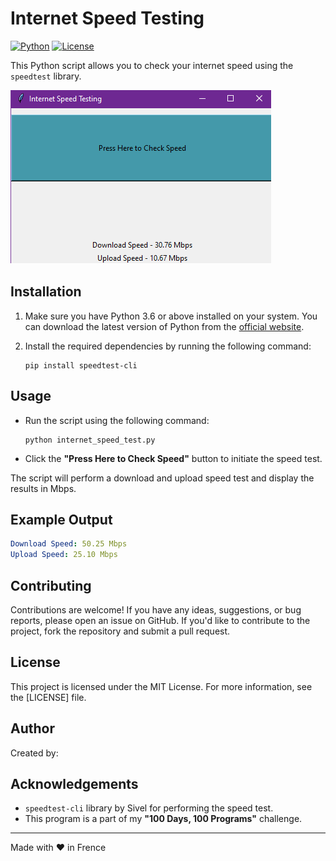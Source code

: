 # Internet Speed Testing

[![Python](https://img.shields.io/badge/Python-3.x-blue.svg?style=flat-square)](https://www.python.org)
[![License](https://img.shields.io/badge/License-MIT-yellow.svg?style=flat-square)](https://opensource.org/licenses/MIT)

This Python script allows you to check your internet speed using the `speedtest` library.

![Screenshot](./screenshots/speedtest.png)

## Installation

1. Make sure you have Python 3.6 or above installed on your system. You can download the latest version of Python from the [official website](https://www.python.org/downloads/).
2. Install the required dependencies by running the following command:

    ```shell
   pip install speedtest-cli
    ```

## Usage

- Run the script using the following command:

    ```shell
    python internet_speed_test.py
    ```

- Click the **"Press Here to Check Speed"** button to initiate the speed test.

The script will perform a download and upload speed test and display the results in Mbps.

## Example Output

```yaml
Download Speed: 50.25 Mbps
Upload Speed: 25.10 Mbps
```

## Contributing

Contributions are welcome! If you have any ideas, suggestions, or bug reports, please open an issue on GitHub. If you'd like to contribute to the project, fork the repository and submit a pull request.

## License

This project is licensed under the MIT License. For more information, see the [LICENSE] file.

## Author

Created by: 

## Acknowledgements

- `speedtest-cli` library by Sivel for performing the speed test.
- This program is a part of my **"100 Days, 100 Programs"** challenge.

---

Made with ❤️ in Frence
